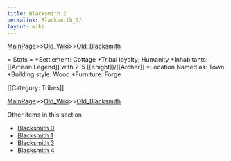 ```yaml
---
title: Blacksmith 2
permalink: Blacksmith_2/
layout: wiki
---
```


[MainPage](/keeperrl_wiki/ "wikilink")>>[Old_Wiki](/keeperrl_wiki/Old_Wiki "wikilink")>>[Old_Blacksmith](/keeperrl_wiki/Old_Blacksmith "wikilink")

= Stats =
*Settlement: Cottage
*Tribal loyalty; Humanity
*Inhabitants: [[Artisan Legend]] with 2-5 [[Knight]]/[[Archer]]
*Location Named as: Town
*Building style: Wood
*Furniture: Forge  

[[Category: Tribes]]

[MainPage](/keeperrl_wiki/ "wikilink")>>[Old_Wiki](/keeperrl_wiki/Old_Wiki "wikilink")>>[Old_Blacksmith](/keeperrl_wiki/Old_Blacksmith "wikilink")

Other items in this section
-    [Blacksmith 0](/keeperrl_wiki/Blacksmith_0 "wikilink")
-    [Blacksmith 1](/keeperrl_wiki/Blacksmith_1 "wikilink")
-    [Blacksmith 3](/keeperrl_wiki/Blacksmith_3 "wikilink")
-    [Blacksmith 4](/keeperrl_wiki/Blacksmith_4 "wikilink")
